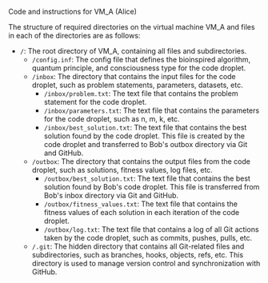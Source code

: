 Code and instructions for VM_A (Alice)

The structure of required directories on the virtual machine VM_A and files in each of the directories are as follows:

- `/`: The root directory of VM_A, containing all files and subdirectories.
    - `/config.inf`: The config file that defines the bioinspired algorithm, quantum principle, and consciousness type for the code droplet.
    - `/inbox`: The directory that contains the input files for the code droplet, such as problem statements, parameters, datasets, etc.
        - `/inbox/problem.txt`: The text file that contains the problem statement for the code droplet.
        - `/inbox/parameters.txt`: The text file that contains the parameters for the code droplet, such as n, m, k, etc.
        - `/inbox/best_solution.txt`: The text file that contains the best solution found by the code droplet. This file is created by the code droplet and transferred to Bob's outbox directory via Git and GitHub.
    - `/outbox`: The directory that contains the output files from the code droplet, such as solutions, fitness values, log files, etc.
        - `/outbox/best_solution.txt`: The text file that contains the best solution found by Bob's code droplet. This file is transferred from Bob's inbox directory via Git and GitHub.
        - `/outbox/fitness_values.txt`: The text file that contains the fitness values of each solution in each iteration of the code droplet.
        - `/outbox/log.txt`: The text file that contains a log of all Git actions taken by the code droplet, such as commits, pushes, pulls, etc.
    - `/.git`: The hidden directory that contains all Git-related files and subdirectories, such as branches, hooks, objects, refs, etc. This directory is used to manage version control and synchronization with GitHub.
